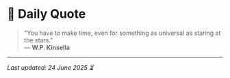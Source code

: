 # 📜 Daily Quote

> "You have to make time, even for something as universal as staring at the stars."  
> — **W.P. Kinsella**

---

_Last updated: 24 June 2025 ⏳_
